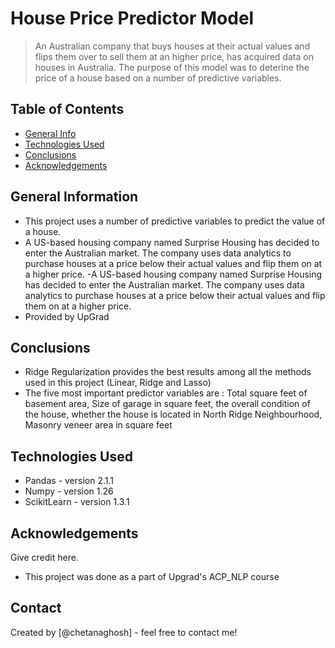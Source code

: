 # House Price Predictor Model
> An Australian company that buys houses at their actual values and flips them over to sell them at an higher price, has acquired data on houses in Australia. The purpose of this model was to deterine the price of a house based on a number of predictive variables.


## Table of Contents
* [General Info](#general-information)
* [Technologies Used](#technologies-used)
* [Conclusions](#conclusions)
* [Acknowledgements](#acknowledgements)

<!-- You can include any other section that is pertinent to your problem -->

## General Information
- This project uses a number of predictive variables to predict the value of a house. 
- A US-based housing company named Surprise Housing has decided to enter the Australian market. The company uses data analytics to purchase houses at a price below their actual values and flip them on at a   higher price. 
-A US-based housing company named Surprise Housing has decided to enter the Australian market. The company uses data analytics to purchase houses at a price below their actual values and flip them on at a higher price.
- Provided by UpGrad

<!-- You don't have to answer all the questions - just the ones relevant to your project. -->

## Conclusions
- Ridge Regularization provides the best results among all the methods used in this project (Linear, Ridge and Lasso)
- The five most important predictor variables are : Total square feet of basement area, Size of garage in square feet, the overall condition of the house, whether the house is located in North Ridge Neighbourhood, Masonry veneer area in square feet


## Technologies Used
- Pandas - version 2.1.1
- Numpy - version 1.26
- ScikitLearn - version 1.3.1


## Acknowledgements
Give credit here.
- This project was done as a part of Upgrad's ACP_NLP course

## Contact
Created by [@chetanaghosh] - feel free to contact me!


<!-- Optional -->
<!-- ## License -->
<!-- This project is open source and available under the [... License](). -->

<!-- You don't have to include all sections - just the one's relevant to your project -->

